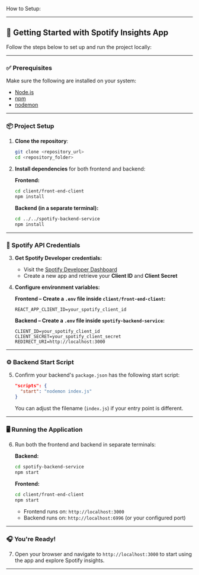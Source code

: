 How to Setup:

---

## 🚀 Getting Started with Spotify Insights App

Follow the steps below to set up and run the project locally:

---

### ✅ Prerequisites

Make sure the following are installed on your system:

* [Node.js](https://nodejs.org/)
* [npm](https://www.npmjs.com/)
* [nodemon](https://www.npmjs.com/package/nodemon)

---

### 📦 Project Setup

1. **Clone the repository**:

   ```bash
   git clone <repository_url>
   cd <repository_folder>
   ```

2. **Install dependencies** for both frontend and backend:

   **Frontend:**

   ```bash
   cd client/front-end-client
   npm install
   ```

   **Backend (in a separate terminal):**

   ```bash
   cd ../../spotify-backend-service
   npm install
   ```

---

### 🔐 Spotify API Credentials

3. **Get Spotify Developer credentials:**

   * Visit the [Spotify Developer Dashboard](https://developer.spotify.com/dashboard/)
   * Create a new app and retrieve your **Client ID** and **Client Secret**

4. **Configure environment variables:**

   **Frontend – Create a `.env` file inside `client/front-end-client`:**

   ```
   REACT_APP_CLIENT_ID=your_spotify_client_id
   ```

   **Backend – Create a `.env` file inside `spotify-backend-service`:**

   ```
   CLIENT_ID=your_spotify_client_id
   CLIENT_SECRET=your_spotify_client_secret
   REDIRECT_URI=http://localhost:3000
   ```

---

### ⚙️ Backend Start Script

5. Confirm your backend's `package.json` has the following start script:

   ```json
   "scripts": {
     "start": "nodemon index.js"
   }
   ```

   You can adjust the filename (`index.js`) if your entry point is different.

---

### 🖥️ Running the Application

6. Run both the frontend and backend in separate terminals:

   **Backend:**

   ```bash
   cd spotify-backend-service
   npm start
   ```

   **Frontend:**

   ```bash
   cd client/front-end-client
   npm start
   ```

   * Frontend runs on: `http://localhost:3000`
   * Backend runs on: `http://localhost:6996` (or your configured port)

---

### 🎧 You're Ready!

7. Open your browser and navigate to `http://localhost:3000` to start using the app and explore Spotify insights.

---
